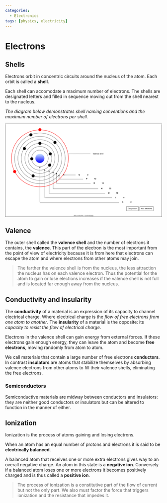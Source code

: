 ```yaml
---
categories:
  - Electronics
tags: [physics, electricity]
---
```


# Electrons

## Shells

Electrons orbit in concentric circuits around the nucleus of the atom. Each orbit is called a **shell**.

Each shell can accomodate a maximum number of electrons. The shells are designated letters and filled in sequence moving out from the shell nearest to the nucleus.

_The diagram below demonstrates shell naming conventions and the maximum number of electrons per shell._

![](/_img/valence-shell.svg)

## Valence

The outer shell called the **valence shell** and the number of electrons it contains, the **valence**. This part of the electron is the most important from the point of view of electricity because it is from here that electrons can escape the atom and where electrons from other atoms may join.

> The farther the valence shell is from the nucleus, the less attraction the nucleus has on each valence electron. Thus the potential for the atom to gain or lose elections increases if the valence shell is not full and is located far enough away from the nucleus.

## Conductivity and insularity

The **conductivity** of a material is an expression of its capacity to channel electrical charge. Where electrical charge is the _flow of free electrons from one atom to another_. The **insularity** of a material is the opposite: its _capacity to resist the flow of electrical charge_.

Electrons in the valence shell can gain energy from external forces. If these electrons gain enough energy, they can leave the atom and become **free electrons**, moving randomly from atom to atom.

We call materials that contain a large number of free electrons **conductors**. In contrast **insulators** are atoms that stabilize themselves by absorbing valence electrons from other atoms to fill their valence shells, eliminating the free electrons.

### Semiconductors

Semiconductive materials are midway between conductors and insulators: they are neither good conductors or insulators but can be altered to function in the manner of either.

## Ionization

Ionization is the process of atoms gaining and losing electrons.

When an atom has an equal number of protons and electrons it is said to be **electrically balanced**.

A balanced atom that receives one or more extra electrons gives way to an overall negative charge. An atom in this state is a **negative ion**. Conversely if a balanced atom loses one or more electrons it becomes positively charged and is thus called a **positive ion**.

> The process of ionization is a constitutive part of the flow of current but not the only part. We also must factor the force that triggers ionization and the resistance that impedes it.
